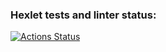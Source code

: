 ### Hexlet tests and linter status:
[![Actions Status](https://github.com/JustGitHubUserid9292/frontend-project-11/actions/workflows/hexlet-check.yml/badge.svg)](https://github.com/JustGitHubUserid9292/frontend-project-11/actions)